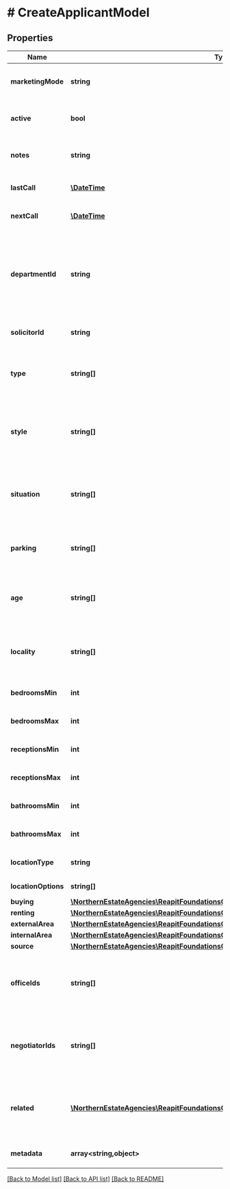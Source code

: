 # # CreateApplicantModel

## Properties

Name | Type | Description | Notes
------------ | ------------- | ------------- | -------------
**marketingMode** | **string** | Indicates whether the applicant is look to buy or rent a property (buying/renting) |
**active** | **bool** | A flag determining whether or not the applicant is actively looking for a property | [optional]
**notes** | **string** | A free text field describing any adhoc buying or renting requirements | [optional]
**lastCall** | [**\DateTime**](\DateTime.md) | The date when the applicant was last contacted | [optional]
**nextCall** | [**\DateTime**](\DateTime.md) | The date when the applicant is next due to be contacted | [optional]
**departmentId** | **string** | The unique identifier of the department the applicant is associated with. The applicant will only match to properties with the same values set. See the [Platform Glossary](https://foundations-documentation.reapit.cloud/platform-glossary#department) for more information about departments |
**solicitorId** | **string** | The unique identifier of the solicitor associated to the applicant | [optional]
**type** | **string[]** | The applicant&#39;s property type requirements (eg house, bungalow, land), as defined by the applicant&#39;s [department](https://foundations-documentation.reapit.cloud/platform-glossary#department) | [optional]
**style** | **string[]** | The applicant&#39;s property style requirements (eg detached, semiDetached), as defined by the applicant&#39;s [department](https://foundations-documentation.reapit.cloud/platform-glossary#department) | [optional]
**situation** | **string[]** | The applicant&#39;s requirements for other aspects of prospective properties - such as outside space - as defined by the applicant&#39;s [department](https://foundations-documentation.reapit.cloud/platform-glossary#department) | [optional]
**parking** | **string[]** | The applicant&#39;s parking requirements (eg garage), as defined by the applicant&#39;s [department](https://foundations-documentation.reapit.cloud/platform-glossary#department) | [optional]
**age** | **string[]** | The applicant&#39;s property age requirements (eg new, period), as defined by the applicant&#39;s [department](https://foundations-documentation.reapit.cloud/platform-glossary#department) | [optional]
**locality** | **string[]** | The applicant&#39;s general property location requirements (eg rural, townCity), as defined by the applicant&#39;s [department](https://foundations-documentation.reapit.cloud/platform-glossary#department) | [optional]
**bedroomsMin** | **int** | The minimum number of bedrooms the applicant requires | [optional]
**bedroomsMax** | **int** | The maximum number of bedrooms the applicant requires | [optional]
**receptionsMin** | **int** | The minimum number of reception rooms the applicant requires | [optional]
**receptionsMax** | **int** | The maximum number of reception rooms the applicant requires | [optional]
**bathroomsMin** | **int** | The minimum number of bathrooms the applicant requires | [optional]
**bathroomsMax** | **int** | The maximum number of bathrooms the applicant requires | [optional]
**locationType** | **string** | The applicant&#39;s location type (areas/addresses/none) | [optional]
**locationOptions** | **string[]** | The applicant&#39;s location options | [optional]
**buying** | [**\NorthernEstateAgencies\ReapitFoundationsClient\Model\ApplicantsBuying**](ApplicantsBuying.md) |  | [optional]
**renting** | [**\NorthernEstateAgencies\ReapitFoundationsClient\Model\ApplicantsRenting**](ApplicantsRenting.md) |  | [optional]
**externalArea** | [**\NorthernEstateAgencies\ReapitFoundationsClient\Model\InlineResponse200ExternalArea**](InlineResponse200ExternalArea.md) |  | [optional]
**internalArea** | [**\NorthernEstateAgencies\ReapitFoundationsClient\Model\InlineResponse200InternalArea**](InlineResponse200InternalArea.md) |  | [optional]
**source** | [**\NorthernEstateAgencies\ReapitFoundationsClient\Model\InlineResponse200Source**](InlineResponse200Source.md) |  | [optional]
**officeIds** | **string[]** | A collection of unique identifiers of offices attached to the applicant. The first item in the collection is considered the primary office | [optional]
**negotiatorIds** | **string[]** | A collection of unique identifiers of negotiators attached to the applicant. The first item in the collection is considered the primary negotiator | [optional]
**related** | [**\NorthernEstateAgencies\ReapitFoundationsClient\Model\ApplicantsRelated[]**](ApplicantsRelated.md) | A collection of contacts and/or companies associated to the applicant. The first item in the collection is considered the primary relationship |
**metadata** | **array<string,object>** | App specific metadata to set against the applicant | [optional]

[[Back to Model list]](../../README.md#models) [[Back to API list]](../../README.md#endpoints) [[Back to README]](../../README.md)
